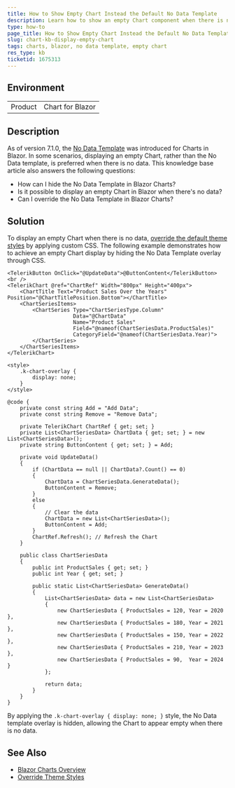 ```yaml
---
title: How to Show Empty Chart Instead the Default No Data Template
description: Learn how to show an empty Chart component when there is no data, instead of displaying the default No Data template.
type: how-to
page_title: How to Show Empty Chart Instead the Default No Data Template
slug: chart-kb-display-empty-chart
tags: charts, blazor, no data template, empty chart
res_type: kb
ticketid: 1675313
---
```


## Environment
<table>
	<tbody>
		<tr>
			<td>Product</td>
			<td>Chart for Blazor</td>
		</tr>
	</tbody>
</table>

## Description

As of version 7.1.0, the [No Data Template](slug://chart-no-data-template) was introduced for Charts in Blazor. In some scenarios, displaying an empty Chart, rather than the No Data template, is preferred when there is no data. This knowledge base article also answers the following questions:

- How can I hide the No Data Template in Blazor Charts?
- Is it possible to display an empty Chart in Blazor when there's no data?
- Can I override the No Data Template in Blazor Charts?

## Solution

To display an empty Chart when there is no data, [override the default theme styles](slug://themes-override) by applying custom CSS. The following example demonstrates how to achieve an empty Chart display by hiding the No Data Template overlay through CSS.



````RAZOR
<TelerikButton OnClick="@UpdateData">@ButtonContent</TelerikButton>
<br />
<TelerikChart @ref="ChartRef" Width="800px" Height="400px">
    <ChartTitle Text="Product Sales Over the Years" Position="@ChartTitlePosition.Bottom"></ChartTitle>
    <ChartSeriesItems>
        <ChartSeries Type="ChartSeriesType.Column"
                     Data="@ChartData"
                     Name="Product Sales"
                     Field="@nameof(ChartSeriesData.ProductSales)"
                     CategoryField="@nameof(ChartSeriesData.Year)">
        </ChartSeries>
    </ChartSeriesItems>
</TelerikChart>

<style>
    .k-chart-overlay {
        display: none;
    }
</style>

@code {
    private const string Add = "Add Data";
    private const string Remove = "Remove Data";

    private TelerikChart ChartRef { get; set; }
    private List<ChartSeriesData> ChartData { get; set; } = new List<ChartSeriesData>();
    private string ButtonContent { get; set; } = Add;

    private void UpdateData()
    {
        if (ChartData == null || ChartData?.Count() == 0)
        {
            ChartData = ChartSeriesData.GenerateData();
            ButtonContent = Remove;
        }
        else
        {
            // Clear the data
            ChartData = new List<ChartSeriesData>();
            ButtonContent = Add;
        }
        ChartRef.Refresh(); // Refresh the Chart
    }

    public class ChartSeriesData
    {
        public int ProductSales { get; set; }
        public int Year { get; set; }

        public static List<ChartSeriesData> GenerateData()
        {
            List<ChartSeriesData> data = new List<ChartSeriesData>
            {
                new ChartSeriesData { ProductSales = 120, Year = 2020 },
                new ChartSeriesData { ProductSales = 180, Year = 2021 },
                new ChartSeriesData { ProductSales = 150, Year = 2022 },
                new ChartSeriesData { ProductSales = 210, Year = 2023 },
                new ChartSeriesData { ProductSales = 90,  Year = 2024 }
            };

            return data;
        }
    }
}
````

By applying the `.k-chart-overlay { display: none; }` style, the No Data template overlay is hidden, allowing the Chart to appear empty when there is no data.

## See Also

- [Blazor Charts Overview](slug://components/chart/overview)
- [Override Theme Styles](slug://themes-override)
